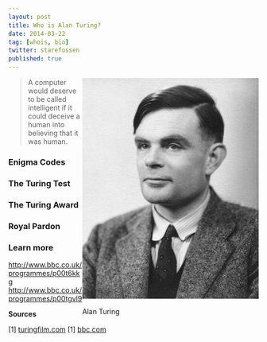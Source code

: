 ```yaml
---
layout: post
title: Who is Alan Turing?
date: 2014-03-22
tag: [whois, bio]
twitter: starefossen
published: true
---
```


<div class="thumbnail" style="float:right;">
  <img src="/uploads/2014/03/22/turing.jpg">
  <div class="caption">
    <p>Alan Turing</p>
  </div>
</div>

> A computer would deserve to be called intelligent if it could deceive a human
> into believing that it was human.

### Enigma Codes

### The Turing Test

### The Turing Award

### Royal Pardon

### Learn more

http://www.bbc.co.uk/programmes/p00t6kkg
http://www.bbc.co.uk/programmes/p00tgvl9


**Sources**

[1] [turingfilm.com](http://www.turingfilm.com/more-about-turing/his-story)
[1] [bbc.com](http://www.bbc.com/news/technology-25495315)
